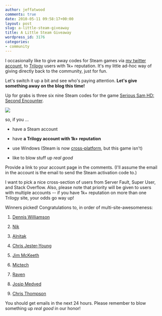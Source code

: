 ```yaml
---
author: jeffatwood
comments: true
date: 2010-05-11 09:58:17+00:00
layout: post
slug: a-little-steam-giveaway
title: A Little Steam Giveaway
wordpress_id: 3176
categories:
- community
---
```



I occasionally like to give away codes for Steam games via [my twitter account](http://twitter.com/codinghorror), to [Trilogy](http://blog.stackoverflow.com/2009/05/the-stack-overflow-trilogy/) users with 1k+ reputation. It's my little ad-hoc way of giving directly back to the community, just for fun.



Let's switch it up a bit and see who's paying attention. **Let's give something away on the blog this time!**



Up for grabs is three six nine Steam codes for the game [Serious Sam HD: Second Encounter](http://store.steampowered.com/app/41010/).



[![](http://cdn.steampowered.com/v/gfx/apps/41010/header.jpg)](http://store.steampowered.com/app/41010/)



so, if you ...







  * have a Steam account

  * have **a Trilogy account with 1k+ reputation**

  * use Windows (Steam is now [cross-platform](http://store.steampowered.com/news/3569/), but this game isn't)

  * like to blow stuff up _real good_




Provide a link to your account page in the comments. (I'll assume the email in the account is the email to send the Steam activation code to.)



I want to pick a nice cross-section of users from Server Fault, Super User, and Stack Overflow. Also, please note that priority will be given to users with multiple accounts -- if you have 1k+ reputation on more than one Trilogy site, your odds go way up!



Winners picked! Congratulations to, in order of multi-site-awesomeness:







  1. [Dennis Williamson](http://serverfault.com/users/1293/dennis-williamson)

  2. [Nik](http://superuser.com/users/263/nik)

  3. [Alnitak](http://stackoverflow.com/users/6782/alnitak)

  4. [Chris Jester-Young](http://stackoverflow.com/users/13/chris-jester-young)

  5. [Jim McKeeth](http://stackoverflow.com/users/255/jim-mckeeth)

  6. [Mictech](http://superuser.com/users/100/mictech)

  7. [Raven](http://stackoverflow.com/users/4228/raven)

  8. [Josip Medved](http://superuser.com/users/4732/josip-medved)

  9. [Chris Thompson](http://superuser.com/users/1572/chris-thompson)




You should get emails in the next 24 hours. Please remember to blow something up _real good_ in our honor!

